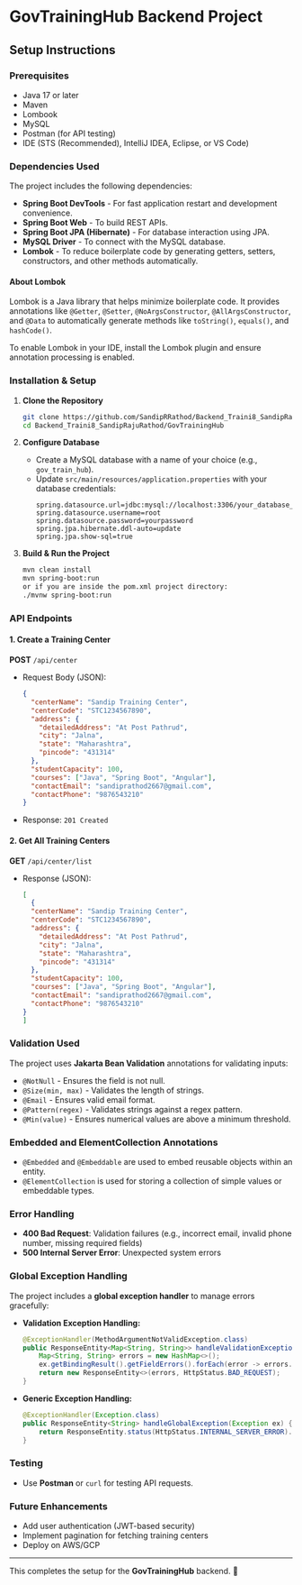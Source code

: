 # GovTrainingHub Backend Project

## Setup Instructions

### Prerequisites

- Java 17 or later
- Maven
- Lombook
- MySQL
- Postman (for API testing)
- IDE (STS (Recommended), IntelliJ IDEA, Eclipse, or VS Code)

### Dependencies Used

The project includes the following dependencies:

- **Spring Boot DevTools** - For fast application restart and development convenience.
- **Spring Boot Web** - To build REST APIs.
- **Spring Boot JPA (Hibernate)** - For database interaction using JPA.
- **MySQL Driver** - To connect with the MySQL database.
- **Lombok** - To reduce boilerplate code by generating getters, setters, constructors, and other methods automatically.

#### About Lombok

Lombok is a Java library that helps minimize boilerplate code. It provides annotations like `@Getter`, `@Setter`, `@NoArgsConstructor`, `@AllArgsConstructor`, and `@Data` to automatically generate methods like `toString()`, `equals()`, and `hashCode()`.

To enable Lombok in your IDE, install the Lombok plugin and ensure annotation processing is enabled.

### Installation & Setup

1. **Clone the Repository**

   ```sh
   git clone https://github.com/SandipRRathod/Backend_Traini8_SandipRajuRathod.git
   cd Backend_Traini8_SandipRajuRathod/GovTrainingHub
   ```

2. **Configure Database**

   - Create a MySQL database with a name of your choice (e.g., `gov_train_hub`).
   - Update `src/main/resources/application.properties` with your database credentials:
     ```properties
     spring.datasource.url=jdbc:mysql://localhost:3306/your_database_name
     spring.datasource.username=root
     spring.datasource.password=yourpassword
     spring.jpa.hibernate.ddl-auto=update
     spring.jpa.show-sql=true
     ```

3. **Build & Run the Project**

   ```sh
   mvn clean install
   mvn spring-boot:run
   or if you are inside the pom.xml project directory:
   ./mvnw spring-boot:run
   ```

### API Endpoints

#### 1. Create a Training Center

**POST** `/api/center`

- Request Body (JSON):
  ```json
  {
    "centerName": "Sandip Training Center",
    "centerCode": "STC1234567890",
    "address": {
      "detailedAddress": "At Post Pathrud",
      "city": "Jalna",
      "state": "Maharashtra",
      "pincode": "431314"
    },
    "studentCapacity": 100,
    "courses": ["Java", "Spring Boot", "Angular"],
    "contactEmail": "sandiprathod2667@gmail.com",
    "contactPhone": "9876543210"
  }
  ```
- Response: `201 Created`

#### 2. Get All Training Centers

**GET** `/api/center/list`

- Response (JSON):
  ```json
  [
    {
    "centerName": "Sandip Training Center",
    "centerCode": "STC1234567890",
    "address": {
      "detailedAddress": "At Post Pathrud",
      "city": "Jalna",
      "state": "Maharashtra",
      "pincode": "431314"
    },
    "studentCapacity": 100,
    "courses": ["Java", "Spring Boot", "Angular"],
    "contactEmail": "sandiprathod2667@gmail.com",
    "contactPhone": "9876543210"
  }
  ]
  ```

### Validation Used

The project uses **Jakarta Bean Validation** annotations for validating inputs:

- `@NotNull` - Ensures the field is not null.
- `@Size(min, max)` - Validates the length of strings.
- `@Email` - Ensures valid email format.
- `@Pattern(regex)` - Validates strings against a regex pattern.
- `@Min(value)` - Ensures numerical values are above a minimum threshold.

### Embedded and ElementCollection Annotations

- `@Embedded` and `@Embeddable` are used to embed reusable objects within an entity.
- `@ElementCollection` is used for storing a collection of simple values or embeddable types.

### Error Handling

- **400 Bad Request**: Validation failures (e.g., incorrect email, invalid phone number, missing required fields)
- **500 Internal Server Error**: Unexpected system errors

### Global Exception Handling

The project includes a **global exception handler** to manage errors gracefully:

- **Validation Exception Handling:**

  ```java
  @ExceptionHandler(MethodArgumentNotValidException.class)
  public ResponseEntity<Map<String, String>> handleValidationExceptions(MethodArgumentNotValidException ex) {
      Map<String, String> errors = new HashMap<>();
      ex.getBindingResult().getFieldErrors().forEach(error -> errors.put(error.getField(), error.getDefaultMessage()));
      return new ResponseEntity<>(errors, HttpStatus.BAD_REQUEST);
  }
  ```

- **Generic Exception Handling:**

  ```java
  @ExceptionHandler(Exception.class)
  public ResponseEntity<String> handleGlobalException(Exception ex) {
      return ResponseEntity.status(HttpStatus.INTERNAL_SERVER_ERROR).body("Something Went Wrong Please Try Again Later");
  }
  ```

### Testing

- Use **Postman** or `curl` for testing API requests.

### Future Enhancements

- Add user authentication (JWT-based security)
- Implement pagination for fetching training centers
- Deploy on AWS/GCP

---

This completes the setup for the **GovTrainingHub** backend. 🚀

